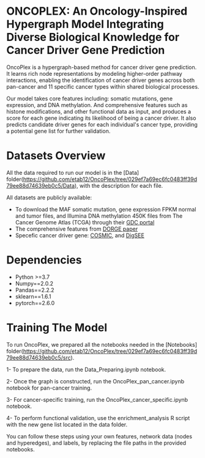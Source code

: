 # ONCOPLEX: An Oncology-Inspired Hypergraph Model Integrating Diverse Biological Knowledge for Cancer Driver Gene Prediction
OncoPlex is a hypergraph-based method for cancer driver gene prediction. It learns rich node representations by modeling higher-order pathway interactions, enabling the identification of cancer driver genes across both pan-cancer and 11 specific cancer types within shared biological processes.

Our model takes core features including: somatic mutations, gene expression, and DNA methylation. And comprehensive features such as histone modifications, and other functional data as input, and produces a score for each gene indicating its likelihood of being a cancer driver. It also predicts candidate driver genes for each individual's cancer type, providing a potential gene list for further validation.

# Datasets Overview 
All the data required to run our model is in the [Data] folder(https://github.com/etab12/OncoPlex/tree/029ef7a69ec6fc0483ff39d79ee88d74639eb0c5/Data), with the description for each file. 

All datasets are publicly available:
 - To download the MAF somatic mutation, gene expression FPKM normal and tumor files, and Illumina DNA methylation 450K files from The Cancer Genome Atlas (TCGA) through their
   [GDC portal](https://portal.gdc.cancer.gov/)
 - The comprehensive features from [DORGE paper](https://www.science.org/doi/10.1126/sciadv.aba6784)
 - Specefic cancer driver gene: [COSMIC](https://cancer.sanger.ac.uk/cosmic/login), and [DigSEE](http://210.107.182.61/digseeOld/)

# Dependencies 
 - Python >=3.7
 - Numpy==2.0.2
 - Pandas==2.2.2
 - sklearn==1.6.1
 - pytorch==2.6.0
 
   

# Training The Model
To run OncoPlex, we prepared all the notebooks needed in the [Notebooks] folder(https://github.com/etab12/OncoPlex/tree/029ef7a69ec6fc0483ff39d79ee88d74639eb0c5/src).

  1- To prepare the data, run the Data_Preparing.ipynb notebook. 

  2- Once the graph is constructed, run the OncoPlex_pan_cancer.ipynb notebook for pan-cancer training.

  3- For cancer-specific training, run the OncoPlex_cancer_specific.ipynb notebook.

  4- To perform functional validation, use the enrichment_analysis R script with the new gene list located in the data folder.

You can follow these steps using your own features, network data (nodes and hyperedges), and labels, by replacing the file paths in the provided notebooks. 

